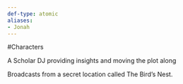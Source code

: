 ```yaml
---
def-type: atomic
aliases: 
- Jonah
---
```

#Characters

A Scholar DJ providing insights and moving the plot along

Broadcasts from a secret location called The Bird’s Nest. 